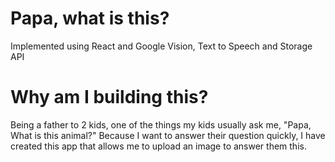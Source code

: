 # Papa, what is this?

Implemented using React and Google Vision, Text to Speech and Storage API

# Why am I building this?
Being a father to 2 kids, one of the things my kids usually ask me, "Papa, What is this animal?"
Because I want to answer their question quickly, I have created this app that allows me to upload an image to answer them this.
